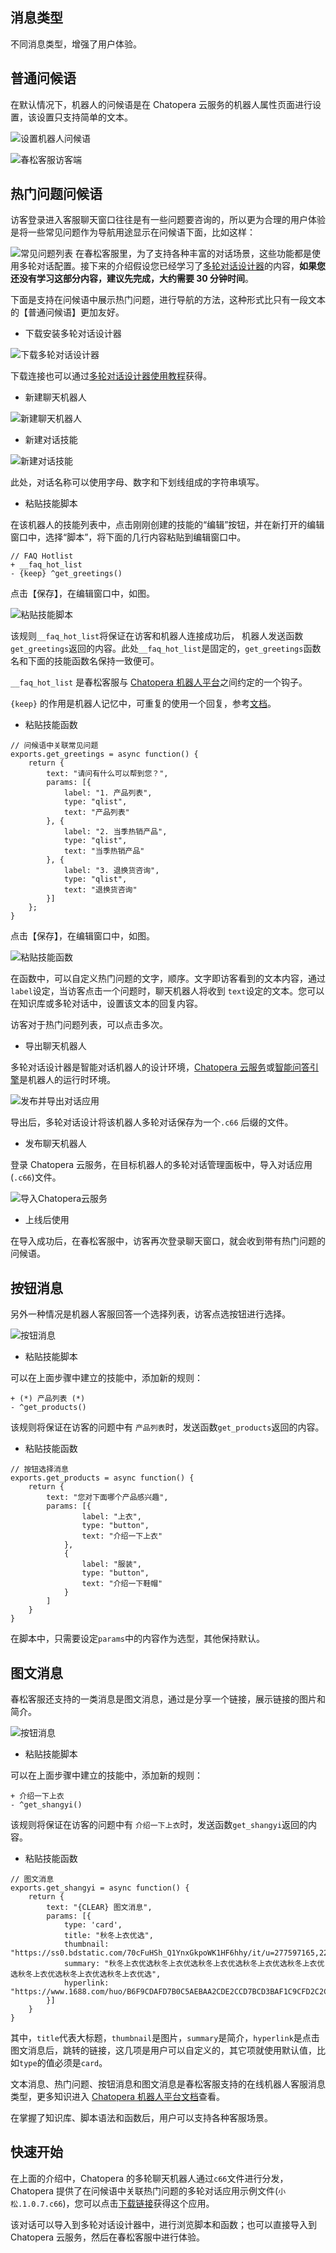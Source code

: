## 消息类型

不同消息类型，增强了用户体验。

## 普通问候语

在默认情况下，机器人的问候语是在 Chatopera 云服务的机器人属性页面进行设置，该设置只支持简单的文本。

![设置机器人问候语](../../../images/products/cosin/cards/image-11.png)

![春松客服访客端](../../../images/products/cosin/cards/image-1.png)

## 热门问题问候语

访客登录进入客服聊天窗口往往是有一些问题要咨询的，所以更为合理的用户体验是将一些常见问题作为导航用途显示在问候语下面，比如这样：

![常见问题列表](../../../images/products/cosin/cards/image-8.png)
在春松客服里，为了支持各种丰富的对话场景，这些功能都是使用多轮对话配置。接下来的介绍假设您已经学习了[多轮对话设计器](/products/chatbot-platform/conversation/cde.html)的内容，**如果您还没有学习这部分内容，建议先完成，大约需要 30 分钟时间**。

下面是支持在问候语中展示热门问题，进行导航的方法，这种形式比只有一段文本的【普通问候语】更加友好。

- 下载安装多轮对话设计器

![下载多轮对话设计器](../../../images/products/cosin/cards/image-2.png)

下载连接也可以通过[多轮对话设计器使用教程](/products/chatbot-platform/conversation/cde.html)获得。

- 新建聊天机器人

![新建聊天机器人](../../../images/products/cosin/cards/image-3.png)

- 新建对话技能

![新建对话技能](../../../images/products/cosin/cards/image-4.png)

此处，对话名称可以使用字母、数字和下划线组成的字符串填写。

- 粘贴技能脚本

在该机器人的技能列表中，点击刚刚创建的技能的“编辑”按钮，并在新打开的编辑窗口中，选择“脚本”，将下面的几行内容粘贴到编辑窗口中。

```脚本
// FAQ Hotlist
+ __faq_hot_list
- {keep} ^get_greetings()
```

点击【保存】，在编辑窗口中，如图。

![粘贴技能脚本](../../../images/products/cosin/cards/image-12.png)

该规则`__faq_hot_list`将保证在访客和机器人连接成功后，
机器人发送函数`get_greetings`返回的内容。此处`__faq_hot_list`是固定的，`get_greetings`函数名和下面的技能函数名保持一致便可。

`__faq_hot_list` 是春松客服与 [Chatopera 机器人平台](https://bot.chatopera.com/)之间约定的一个钩子。

`{keep}` 的作用是机器人记忆中，可重复的使用一个回复，参考[文档](/products/chatbot-platform/howto-guides/conv-state.html#重复使用回复)。

- 粘贴技能函数

```函数
// 问候语中关联常见问题
exports.get_greetings = async function() {
    return {
        text: "请问有什么可以帮到您？",
        params: [{
            label: "1. 产品列表",
            type: "qlist",
            text: "产品列表"
        }, {
            label: "2. 当季热销产品",
            type: "qlist",
            text: "当季热销产品"
        }, {
            label: "3. 退换货咨询",
            type: "qlist",
            text: "退换货咨询"
        }]
    };
}  
```

点击【保存】，在编辑窗口中，如图。

![粘贴技能函数](../../../images/products/cosin/cards/image-13.png)

在函数中，可以自定义热门问题的文字，顺序。文字即访客看到的文本内容，通过`label`设定，当访客点击一个问题时，聊天机器人将收到 `text`设定的文本。您可以在知识库或多轮对话中，设置该文本的回复内容。

访客对于热门问题列表，可以点击多次。

- 导出聊天机器人

多轮对话设计器是智能对话机器人的设计环境，[Chatopera 云服务](https://docs.chatopera.com/chatbot-platform.html)或[智能问答引擎](https://docs.chatopera.com/chatbot-engine.html)是机器人的运行时环境。

![发布并导出对话应用](../../../images/products/cosin/cards/image-6.png)

导出后，多轮对话设计将该机器人多轮对话保存为一个`.c66` 后缀的文件。

- 发布聊天机器人

登录 Chatopera 云服务，在目标机器人的多轮对话管理面板中，导入对话应用(`.c66`)文件。

![导入Chatopera云服务](../../../images/products/cosin/cards/image-7.png)

- 上线后使用

在导入成功后，在春松客服中，访客再次登录聊天窗口，就会收到带有热门问题的问候语。

## 按钮消息

另外一种情况是机器人客服回答一个选择列表，访客点选按钮进行选择。

![按钮消息](../../../images/products/cosin/cards/image-9.png)

- 粘贴技能脚本

可以在上面步骤中建立的技能中，添加新的规则：

```脚本
+ (*) 产品列表 (*)
- ^get_products()
```

该规则将保证在访客的问题中有 `产品列表`时，发送函数`get_products`返回的内容。

- 粘贴技能函数

```函数
// 按钮选择消息
exports.get_products = async function() {
    return {
        text: "您对下面哪个产品感兴趣",
        params: [{
                label: "上衣",
                type: "button",
                text: "介绍一下上衣"
            },
            {
                label: "服装",
                type: "button",
                text: "介绍一下鞋帽"
            }
        ]
    }
}
```

在脚本中，只需要设定`params`中的内容作为选型，其他保持默认。

## 图文消息

春松客服还支持的一类消息是图文消息，通过是分享一个链接，展示链接的图片和简介。

![按钮消息](../../../images/products/cosin/cards/image-10.png)

- 粘贴技能脚本

可以在上面步骤中建立的技能中，添加新的规则：

```脚本
+ 介绍一下上衣
- ^get_shangyi()
```

该规则将保证在访客的问题中有 `介绍一下上衣`时，发送函数`get_shangyi`返回的内容。

- 粘贴技能函数

```函数
// 图文消息
exports.get_shangyi = async function() {
    return {
        text: "{CLEAR} 图文消息",
        params: [{
            type: 'card',
            title: "秋冬上衣优选",
            thumbnail: "https://ss0.bdstatic.com/70cFuHSh_Q1YnxGkpoWK1HF6hhy/it/u=277597165,2202071991&fm=15&gp=0.jpg",
            summary: "秋冬上衣优选秋冬上衣优选秋冬上衣优选秋冬上衣优选秋冬上衣优选秋冬上衣优选秋冬上衣优选秋冬上衣优选",
            hyperlink: "https://www.1688.com/huo/B6F9CDAFD7B0C5AEBAA2CDE2CCD7BCD3BAF1C9CFD2C2C7EFB6AC.html"
        }]
    }
}
```

其中，`title`代表大标题，`thumbnail`是图片，`summary`是简介，`hyperlink`是点击图文消息后，跳转的链接，这几项是用户可以自定义的，其它项就使用默认值，比如`type`的值必须是`card`。

文本消息、热门问题、按钮消息和图文消息是春松客服支持的在线机器人客服消息类型，更多知识进入 [Chatopera 机器人平台文档](/products/chatbot-platform/conversation/function.html#消息形式)查看。

在掌握了知识库、脚本语法和函数后，用户可以支持各种客服场景。

## 快速开始

在上面的介绍中，Chatopera 的多轮聊天机器人通过`c66`文件进行分发，Chatopera
提供了在问候语中关联热门问题的多轮对话应用示例文件(`小松.1.0.7.c66`)，您可以点击[下载链接](https://github.com/chatopera/chatopera.samples/raw/master/%E5%8D%A1%E7%89%87%E6%B6%88%E6%81%AF/%E5%B0%8F%E6%9D%BE.1.0.7.c66)获得这个应用。

该对话可以导入到多轮对话设计器中，进行浏览脚本和函数；也可以直接导入到 Chatopera 云服务，然后在春松客服中进行体验。
